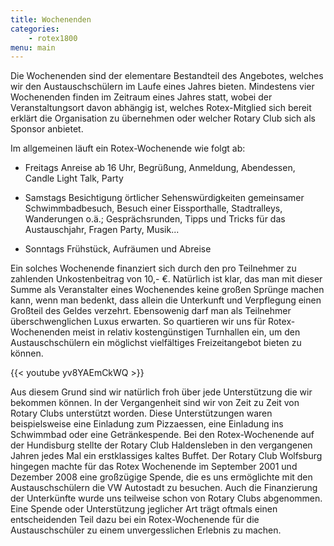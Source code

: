 ```yaml
---
title: Wochenenden
categories:
    - rotex1800
menu: main
---
```

Die Wochenenden sind der elementare Bestandteil des Angebotes, welches wir den
Austauschschülern im Laufe eines Jahres bieten. Mindestens vier Wochenenden
finden im Zeitraum eines Jahres statt, wobei der Veranstaltungsort davon
abhängig ist, welches Rotex-Mitglied sich bereit erklärt die Organisation zu
übernehmen oder welcher Rotary Club sich als Sponsor anbietet.

Im allgemeinen läuft ein Rotex-Wochenende wie folgt ab:

* Freitags Anreise ab 16 Uhr, Begrüßung, Anmeldung, Abendessen, Candle Light
  Talk, Party

* Samstags Besichtigung örtlicher Sehenswürdigkeiten gemeinsamer
  Schwimmbadbesuch, Besuch einer Eissporthalle, Stadtralleys, Wanderungen o.ä.;
  Gesprächsrunden, Tipps und Tricks für das Austauschjahr, Fragen Party,
  Musik...

* Sonntags Frühstück, Aufräumen und Abreise

Ein solches Wochenende finanziert sich durch den pro Teilnehmer zu zahlenden
Unkostenbeitrag von 10,- €. Natürlich ist klar, das man mit dieser Summe als
Veranstalter eines Wochenendes keine großen Sprünge machen kann, wenn man
bedenkt, dass allein die Unterkunft und Verpflegung einen Großteil des Geldes
verzehrt. Ebensowenig darf man als Teilnehmer überschwenglichen Luxus erwarten.
So quartieren wir uns für Rotex-Wochenenden meist in relativ kostengünstigen
Turnhallen ein, um den Austauschschülern ein möglichst vielfältiges
Freizeitangebot bieten zu können.

{{<  youtube yv8YAEmCkWQ >}}


Aus diesem Grund sind wir natürlich froh über jede Unterstützung die wir
bekommen können. In der Vergangenheit sind wir von Zeit zu Zeit von Rotary Clubs
unterstützt worden. Diese Unterstützungen waren beispielsweise eine Einladung
zum Pizzaessen, eine Einladung ins Schwimmbad oder eine Getränkespende. Bei den
Rotex-Wochenende auf der Hundisburg stellte der Rotary Club Haldensleben in den
vergangenen Jahren jedes Mal ein erstklassiges kaltes Buffet. Der Rotary Club
Wolfsburg hingegen machte für das Rotex Wochenende im September 2001 und
Dezember 2008 eine großzügige Spende, die es uns ermöglichte mit den
Austauschschülern die VW Autostadt zu besuchen. Auch die Finanzierung der
Unterkünfte wurde uns teilweise schon von Rotary Clubs abgenommen. Eine Spende
oder Unterstützung jeglicher Art trägt oftmals einen entscheidenden Teil dazu
bei ein Rotex-Wochenende für die Austauschschüler zu einem unvergesslichen
Erlebnis zu machen.